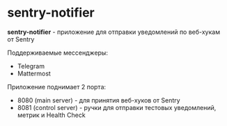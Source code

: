 # sentry-notifier

**sentry-notifier** - приложение для отправки уведомлений по веб-хукам от Sentry

Поддерживаемые мессенджеры:
- Telegram
- Mattermost

Приложение поднимает 2 порта:
- 8080 (main server) - для принятия веб-хуков от Sentry
- 8081 (control server) - ручки для отправки тестовых уведомлений, метрик и Health Check

